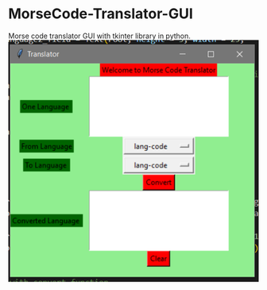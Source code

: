 # MorseCode-Translator-GUI
 Morse code translator GUI with tkinter library in python.
![My Image](res1.png)
